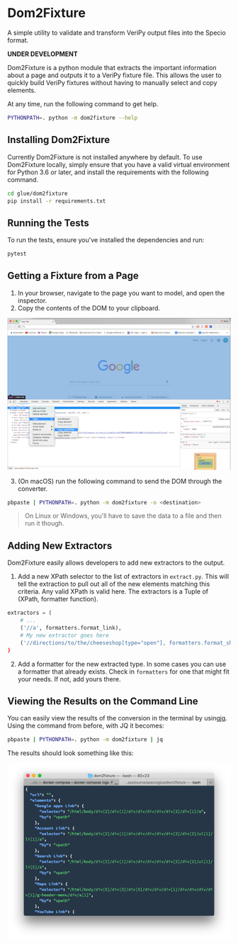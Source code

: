 # Dom2Fixture

A simple utility to validate and transform VeriPy output files into the Specio format.

**UNDER DEVELOPMENT**

Dom2Fixture is a python module that extracts the important information about a page and outputs it to a VeriPy fixture file. This allows the user to quickly build VeriPy fixtures without having to manually select and copy elements.

At any time, run the following command to get help.

```bash
PYTHONPATH=. python -m dom2fixture --help
```


## Installing Dom2Fixture

Currently Dom2Fixture is not installed anywhere by default. To use Dom2Fixture locally, simply ensure that you have a valid virtual environment for Python 3.6 or later, and install the requirements with the following command.

```bash
cd glue/dom2fixture
pip install -r requirements.txt
```


## Running the Tests

To run the tests, ensure you've installed the dependencies and run:

```bash
pytest
```


## Getting a Fixture from a Page

1. In your browser, navigate to the page you want to model, and open the inspector.
2. Copy the contents of the DOM to your clipboard.

![](static/getting-the-dom.png)

3. (On macOS) run the following command to send the DOM through the converter.

```bash
pbpaste | PYTHONPATH=. python -m dom2fixture -o <destination>
```

> On Linux or Windows, you'll have to save the data to a file and then run it though.


## Adding New Extractors

Dom2Fixture easily allows developers to add new extractors to the output.

1. Add a new XPath selector to the list of extractors in `extract.py`. This will tell the extraction to pull out all of the new elements matching this criteria. Any valid XPath is valid here. The extractors is a Tuple of (XPath, formatter function).

```python
extractors = (
    # ...
    ('//a', formatters.format_link),
    # My new extractor goes here
    ('//directions/to/the/cheeseshop[type="open"], formatters.format_shop),
)
```

2. Add a formatter for the new extracted type. In some cases you can use a formatter that already exists. Check in `formatters` for one that might fit your needs. If not, add yours there.


## Viewing the Results on the Command Line

You can easily view the results of the conversion in the terminal by using[jq](https://stedolan.github.io/jq/). Using the command from before, with JQ it becomes:

```bash
pbpaste | PYTHONPATH=. python -m dom2fixture | jq
```

The results should look something like this:

![](static/jq.png)
